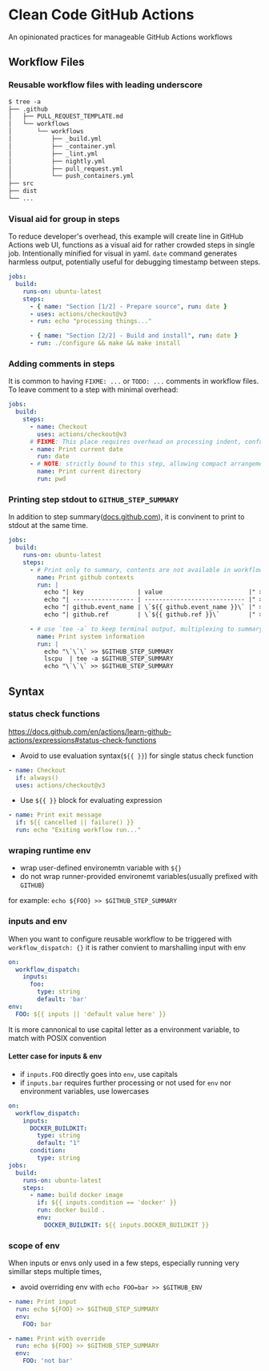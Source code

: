 # Clean Code GitHub Actions

An opinionated practices for manageable GitHub Actions workflows

## Workflow Files

### Reusable workflow files with leading underscore

```txt
$ tree -a
├── .github
│   ├── PULL_REQUEST_TEMPLATE.md
│   └── workflows
│       └── workflows
│           ├── _build.yml
│           ├── _container.yml
│           ├── _lint.yml
│           ├── nightly.yml
│           ├── pull_request.yml
│           └── push_containers.yml
├── src
├── dist
└── ...
```

### Visual aid for group in steps

To reduce developer's overhead, this example will create line in GitHub Actions web UI, functions as a visual aid for rather crowded steps in single job. Intentionally minified for visual in yaml. `date` command generates harmless output, potentially useful for debugging timestamp between steps.

```yaml
jobs:
  build:
    runs-on: ubuntu-latest
    steps:
      - { name: "Section [1/2] - Prepare source", run: date }
      - uses: actions/checkout@v3
      - run: echo "processing things..."

      - { name: "Section [2/2] - Build and install", run: date }
      - run: ./configure && make && make install
```

### Adding comments in steps

It is common to having `FIXME: ...` or `TODO: ...` comments in workflow files. To leave comment to a step with minimal overhead:

```yaml
jobs:
  build:
    steps:
      - name: Checkout
        uses: actions/checkout@v3
      # FIXME: This place requires overhead on processing indent, confusing target line/ste.
      - name: Print current date
        run: date
      - # NOTE: strictly bound to this step, allowing compact arrangement.
        name: Print current directory
        run: pwd
```

### Printing step stdout to `GITHUB_STEP_SUMMARY`

In addition to step summary([docs.github.com](https://docs.github.com/en/actions/using-workflows/workflow-commands-for-github-actions#adding-a-job-summary)), it is convinent to print to stdout at the same time.

```yaml
jobs:
  build:
    runs-on: ubuntu-latest
    steps:
      - # Print only to summary, contents are not available in workflow run details
        name: Print github contexts 
        run: |
          echo "| key               | value                        |" >> $GITHUB_STEP_SUMMARY
          echo "| ----------------- | ---------------------------- |" >> $GITHUB_STEP_SUMMARY
          echo "| github.event_name | \`${{ github.event_name }}\` |" >> $GITHUB_STEP_SUMMARY
          echo "| github.ref        | \`${{ github.ref }}\`        |" >> $GITHUB_STEP_SUMMARY

      - # use `tee -a` to keep terminal output, multiplexing to summary. use `>>` to reduce verbosity in formatting output.
        name: Print system information 
        run: |
          echo "\`\`\` >> $GITHUB_STEP_SUMMARY
          lscpu  | tee -a $GITHUB_STEP_SUMMARY
          echo "\`\`\` >> $GITHUB_STEP_SUMMARY
```

## Syntax

### status check functions

https://docs.github.com/en/actions/learn-github-actions/expressions#status-check-functions

- Avoid to use evaluation syntax(`${{ }}`) for single status check function

```yaml
- name: Checkout
  if: always()
  uses: actions/checkout@v3
```

- Use `${{ }}` block for evaluating expression

```yaml
- name: Print exit message
  if: ${{ cancelled || failure() }}
  run: echo "Exiting workflow run..."
```

### wraping runtime env

- wrap user-defined environemtn variable with `${}`
- do not wrap runner-provided environemt variables(usually prefixed with `GITHUB`)

for example: `echo ${FOO} >> $GITHUB_STEP_SUMMARY`

### inputs and env 

When you want to configure reusable workflow to be triggered with `workflow_dispatch: {}`
it is rather convient to marshalling input with env

```yaml
on:
  workflow_dispatch:
    inputs:
      foo:
        type: string
        default: 'bar'
env:
  FOO: ${{ inputs || 'default value here' }}
```

It is more cannonical to use capital letter as a environment variable, to match with POSIX convention

#### Letter case for inputs & env

- if `inputs.FOO` directly goes into `env`, use capitals
- if `inputs.bar` requires further processing or not used for `env` nor environment variables, use lowercases

```yaml
on:
  workflow_dispatch:
    inputs:
      DOCKER_BUILDKIT:
        type: string
        default: "1"
      condition:
        type: string
jobs:
  build:
    runs-on: ubuntu-latest
    steps:
      - name: build docker image
        if: ${{ inputs.condition == 'docker' }}
        run: docker build .
        env:
          DOCKER_BUILDKIT: ${{ inputs.DOCKER_BUILDKIT }}
```

### scope of env

When inputs or envs only used in a few steps, especially running very simillar steps multiple times,

- avoid overriding env with `echo FOO=bar >> $GITHUB_ENV`

```yaml
- name: Print input
  run: echo ${FOO} >> $GITHUB_STEP_SUMMARY
  env:
    FOO: bar

- name: Print with override
  run: echo ${FOO} >> $GITHUB_STEP_SUMMARY
  env:
    FOO: 'not bar'

